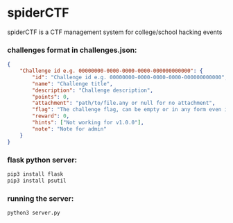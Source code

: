 # spiderCTF
spiderCTF is a CTF management system for college/school hacking events

### challenges format in challenges.json:
```json
{
    "Challenge id e.g. 00000000-0000-0000-0000-000000000000": {
        "id": "Challenge id e.g. 00000000-0000-0000-0000-000000000000",
        "name": "Challenge title",
        "description": "Challenge description",
        "points": 0,
        "attachment": "path/to/file.any or null for no attachment",
        "flag": "The challenge flag, can be empty or in any form even if differ from other challeneges",
        "reward": 0,
        "hints": ["Not working for v1.0.0"],
        "note": "Note for admin"
    }
}
```

### flask python server:
```bash
pip3 install flask
pip3 install psutil
```

### running the server:
```bash
python3 server.py
```
